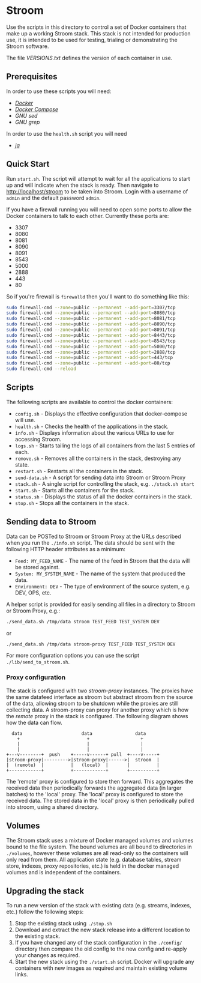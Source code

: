 # Stroom

Use the scripts in this directory to control a set of Docker containers that make up a working Stroom stack.
This stack is not intended for production use, it is intended to be used for testing, trialing or demonstrating the Stroom software.

The file _VERSIONS.txt_ defines the version of each container in use.

## Prerequisites

In order to use these scripts you will need: 

* [_Docker_](https://docs.docker.com/install/)
* [_Docker Compose_](https://docs.docker.com/compose/install/)
* _GNU sed_
* _GNU grep_

In order to use the `health.sh` script you will need

* [_jq_](https://stedolan.github.io/jq/)

## Quick Start

Run `start.sh`. The script will attempt to wait for all the applications to start up and will indicate when the stack is ready.
Then navigate to [http://localhost/stroom](http://localhost/stroom) to be taken into Stroom. 
Login with a username of `admin` and the default password `admin`. 

If you have a firewall running you will need to open some ports to allow the Docker containers to talk to each other. 
Currently these ports are:

- 3307
- 8080
- 8081
- 8090
- 8091
- 8543
- 5000
- 2888
- 443
- 80

So if you're firewall is `firewalld` then you'll want to do something like this:

``` bash
sudo firewall-cmd --zone=public --permanent --add-port=3307/tcp
sudo firewall-cmd --zone=public --permanent --add-port=8080/tcp
sudo firewall-cmd --zone=public --permanent --add-port=8081/tcp
sudo firewall-cmd --zone=public --permanent --add-port=8090/tcp
sudo firewall-cmd --zone=public --permanent --add-port=8091/tcp
sudo firewall-cmd --zone=public --permanent --add-port=8443/tcp
sudo firewall-cmd --zone=public --permanent --add-port=8543/tcp
sudo firewall-cmd --zone=public --permanent --add-port=5000/tcp
sudo firewall-cmd --zone=public --permanent --add-port=2888/tcp
sudo firewall-cmd --zone=public --permanent --add-port=443/tcp
sudo firewall-cmd --zone=public --permanent --add-port=80/tcp
sudo firewall-cmd --reload
```

## Scripts

The following scripts are available to control the docker containers:

* `config.sh` - Displays the effective configuration that docker-compose will use.
* `health.sh` - Checks the health of the applications in the stack.
* `info.sh` - Displays information about the various URLs to use for accessing Stroom.
* `logs.sh` - Starts tailing the logs of all containers from the last 5 entries of each.
* `remove.sh` - Removes all the containers in the stack, destroying any state.
* `restart.sh` - Restarts all the containers in the stack.
* `send-data.sh` - A script for sending data into Stroom or Stroom Proxy
* `stack.sh` - A single script for controlling the stack, e.g. `./stack.sh start`
* `start.sh` - Starts all the containers for the stack.
* `status.sh` - Displays the status of all the docker containers in the stack.
* `stop.sh` - Stops all the containers in the stack.

## Sending data to Stroom

Data can be POSTed to Stroom or Stroom Proxy at the URLs described when you run the `./info.sh` script. 
The data should be sent with the following HTTP header attributes as a minimum:

* `Feed: MY_FEED_NAME` - The name of the feed in Stroom that the data will be stored against.
* `System: MY_SYSTEM_NAME` - The name of the system that produced the data.
* `Environment: DEV` - The type of environment of the source system, e.g. DEV, OPS, etc.

A helper script is provided for easily sending all files in a directory to Stroom or Stroom Proxy, e.g.:

``` bash
./send_data.sh /tmp/data stroom TEST_FEED TEST_SYSTEM DEV

```

or

``` bash
./send_data.sh /tmp/data stroom-proxy TEST_FEED TEST_SYSTEM DEV

```

For more configuration options you can use the script `./lib/send_to_stroom.sh`.

### Proxy configuration

The stack is configured with two _stroom-proxy_ instances.
The proxies have the same datafeed interface as stroom but abstract stroom from the source of the data, allowing stroom to be shutdown while the proxies are still collecting data.
A stroom-proxy can proxy for another proxy which is how the _remote_ proxy in the stack is configured.
The following diagram shows how the data can flow.

```
  data                      data                data
    +                         +                   +
    |                         |                   |
    |                         |                   |
+---v--------+  push    +-----v------+ pull  +----v-----+
|stroom-proxy|--------->|stroom-proxy|------>|  stroom  |
|  (remote)  |          |   (local)  |       |          |
+------------+          +------------+       +----------+
```

The 'remote' proxy is configured to store then forward.
This aggregates the received data then periodically forwards the aggregated data (in larger batches) to the 'local' proxy.
The 'local' proxy is configured to store the received data. 
The stored data in the 'local' proxy is then periodically pulled into stroom, using a shared directory.

## Volumes

The Stroom stack uses a mixture of Docker managed volumes and volumes bound to the file system.  The bound volumes are all
bound to directories in `./volumes`, however these volumes are all read-only so the containers will only read from them.  All application state (e.g. database tables, stream store, indexes, proxy repositories, etc.) is held in the docker managed volumes and is independent of the containers.

## Upgrading the stack

To run a new version of the stack with existing data (e.g. streams, indexes, etc.) follow the following steps:

1. Stop the existing stack using `./stop.sh`
1. Download and extract the new stack release into a different location to the existing stack.
1. If you have changed any of the stack configuration in the `./config/` directory then compare the old config to the new config and re-apply your changes as required.
1. Start the new stack using the `./start.sh` script.  Docker will upgrade any containers with new images as required and maintain existing volume links.
